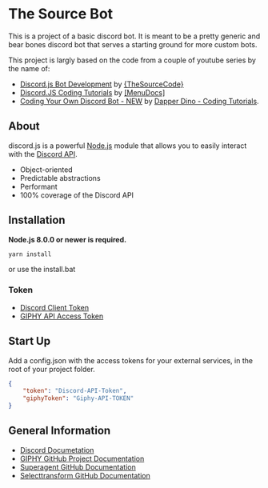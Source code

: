 # The Source Bot

This is a project of a basic discord bot. It is meant to be a pretty generic and bear bones discord bot that serves a starting ground for more custom bots.

This project is largly based on the code from a couple of youtube series by the name of:

-   [Discord.js Bot Development](https://www.youtube.com/watch?v=Z-tc91hArlM&list=PLdnyVeMcpY7-GfaXaWBOb3ZQkJxP53BIx) by [{TheSourceCode}](https://www.youtube.com/channel/UCNXt2MrZaqfIBknamqwzeXA)
-   [Discord.JS Coding Tutorials](https://www.youtube.com/watch?v=UcLspwognk0&list=PLWnw41ah3I4ZfNLV3by7nB6JO2WcCc3Wj) by [[MenuDocs]](https://www.youtube.com/channel/UCpGGFqJP9vYvzFudqnQ-6IA)
-   [Coding Your Own Discord Bot - NEW](https://www.youtube.com/watch?v=RZ02rw3NZnk&list=PLS6sInD7ThM0MTsu88RyxhTI187ScqRmm) by [Dapper Dino - Coding Tutorials](https://www.youtube.com/channel/UCjCpZyil4D8TBb5nVTMMaUw).

## About

discord.js is a powerful [Node.js](https://nodejs.org) module that allows you to easily interact with the
[Discord API](https://discordapp.com/developers/docs/intro).

-   Object-oriented
-   Predictable abstractions
-   Performant
-   100% coverage of the Discord API

## Installation

**Node.js 8.0.0 or newer is required.**

```bash
yarn install
```

or use the install.bat

### Token

-   [Discord Client Token](https://discordapp.com/developers/applications/555802582988357663/information)
-   [GIPHY API Access Token](https://giphy.com/)

## Start Up

Add a config.json with the access tokens for your external services, in the root of your project folder.

```json
{
	"token": "Discord-API-Token",
	"giphyToken": "Giphy-API-TOKEN"
}
```

## General Information

-   [Discord Documetation](https://discord.js.org/#/)
-   [GIPHY GitHub Project Documentation](https://github.com/austinkelleher/giphy-api)
-   [Superagent GitHub Documentation](https://github.com/visionmedia/superagent)
-   [Selecttransform GitHub Documentation](https://selecttransform.github.io/site/)
